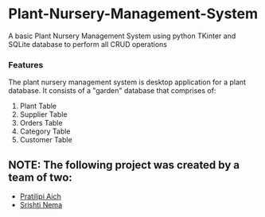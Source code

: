 

# Plant-Nursery-Management-System
A basic Plant Nursery Management System using python TKinter and SQLite database to perform all CRUD operations

### Features
The plant nursery management system is desktop application for a plant database.
It consists of a "garden" database that comprises of:

 1. Plant Table
 2. Supplier Table
 3. Orders Table
 4. Category Table
 5. Customer Table

## NOTE: The following project was created by a team of two:

 - [Pratilipi Aich](https://github.com/PratilipiAich)
 - [Srishti Nema](https://github.com/srishti-nema)

